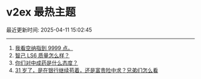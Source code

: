 # v2ex 最热主题

最近更新时间: 2025-04-11 15:02:45

--- 
1. [我看空纳指到 9999 点。](https://www.v2ex.com/t/1124629) 
2. [智己 LS6 质量怎么样？](https://www.v2ex.com/t/1124631) 
3. [你们对中成药是什么态度？](https://www.v2ex.com/t/1124650) 
4. [31 岁了，是在银行继续苟着，还是富贵险中求？兄弟们怎么看](https://www.v2ex.com/t/1124691) 

